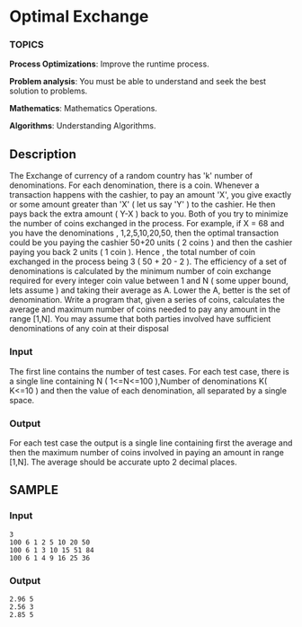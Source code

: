 # Optimal Exchange
### TOPICS
**Process Optimizations**: Improve the runtime process.

**Problem analysis**: You must be able to understand and seek the best solution to problems.

**Mathematics**: Mathematics Operations.

**Algorithms**: Understanding Algorithms.

## Description
The Exchange of currency of a random country has 'k' number of denominations. For each denomination, there is a coin.
Whenever a transaction happens with the cashier, to pay an amount 'X', you give exactly or some amount greater than 'X' ( let us say 'Y' ) to the cashier.
He then pays back the extra amount ( Y-X ) back to you. Both of you try to minimize the number of coins exchanged in the process. For example, if X = 68 and you have the denominations , 1,2,5,10,20,50, then the optimal transaction could be you paying the cashier 50+20 units ( 2 coins ) and then the cashier paying you back 2 units ( 1 coin ). Hence , the total number of coin exchanged in the process being 3 ( 50 + 20 - 2 ).
The efficiency of a set of denominations is calculated by the minimum number of coin exchange required for every integer coin value between 1 and N ( some upper bound, lets assume ) and taking their average as A. Lower the A, better is the set of denomination.
Write a program that, given a series of coins, calculates the average and maximum number of coins needed to pay any amount in the range [1,N]. You may assume that both parties involved have sufficient denominations of any coin at their disposal

### Input
The first line contains the number of test cases. For each test case, there is a single line containing N ( 1<=N<=100 ),Number of denominations K( K<=10 ) and then the value of each denomination, all separated by a single space.
### Output
For each test case the output is a single line containing first the average and then the maximum number of coins involved in paying an amount in range [1,N]. The average should be accurate upto 2 decimal places.

## SAMPLE
### Input
```
3
100 6 1 2 5 10 20 50
100 6 1 3 10 15 51 84
100 6 1 4 9 16 25 36
```

### Output
```
2.96 5
2.56 3
2.85 5
```